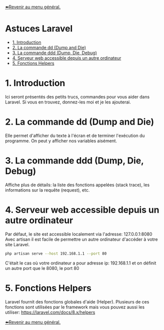 [:arrow_left:Revenir au menu général.](../README.md)
<h1>Astuces Laravel</h1>

- [1. Introduction](#1-introduction)
- [2. La commande dd (Dump and Die)](#2-la-commande-dd-dump-and-die)
- [3. La commande ddd (Dump, Die, Debug)](#3-la-commande-ddd-dump-die-debug)
- [4. Serveur web accessible depuis un autre ordinateur](#4-serveur-web-accessible-depuis-un-autre-ordinateur)
- [5. Fonctions Helpers](#5-fonctions-helpers)

# 1. Introduction
Ici seront présentés des petits trucs, commandes pour vous aider dans Laravel.
Si vous en trouvez, donnez-les moi et je les ajouterai.

# 2. La commande dd (Dump and Die)
Elle permet d'afficher du texte à l'écran et de terminer l'exécution du programme. On peut y afficher nos variables aisément.

# 3. La commande ddd (Dump, Die, Debug)
Affiche  plus de détails: la liste des fonctions appelées (stack trace), les informations sur la requête (request), etc.

# 4. Serveur web accessible depuis un autre ordinateur
Par défaut, le site est accessible localement via l'adresse: 127.0.0.1:8080
Avec artisan il est facile de permettre un autre ordinateur d'accéder à votre site Laravel.
```bash
php artisan serve --host 192.168.1.1 --port 80
```
C'était le cas où votre ordinateur a pour adresse ip: 192.168.1.1 et on définit un autre port que le 8080, le port 80

# 5. Fonctions Helpers
Laravel fournit des fonctions globales d'aide (Helper). Plusieurs de ces fonctions sont utilisées par le framework mais vous pouvez aussi les utiliser: https://laravel.com/docs/8.x/helpers


[:arrow_left:Revenir au menu général.](../README.md)